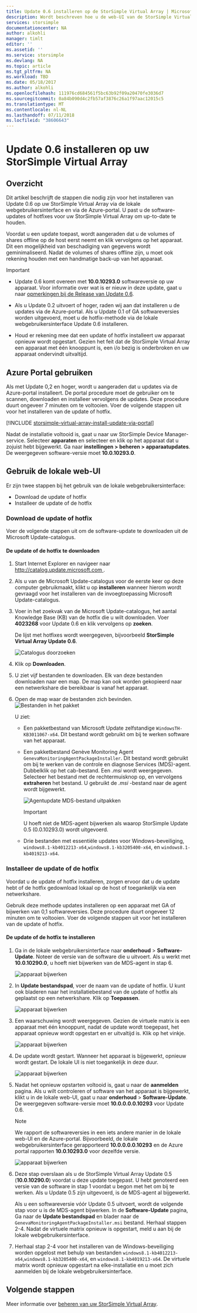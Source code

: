 ```yaml
---
title: Update 0.6 installeren op de StorSimple Virtual Array | Microsoft Docs
description: Wordt beschreven hoe u de web-UI van de StorSimple Virtual Array updates met behulp van de Azure portal en de hotfix-methode toe te passen
services: storsimple
documentationcenter: NA
author: alkohli
manager: timlt
editor: ''
ms.assetid: ''
ms.service: storsimple
ms.devlang: NA
ms.topic: article
ms.tgt_pltfrm: NA
ms.workload: TBD
ms.date: 05/18/2017
ms.author: alkohli
ms.openlocfilehash: 111976cd684561f5bc63b92f09a20470fe3036d7
ms.sourcegitcommit: 0a84b090d4c2fb57af3876c26a1f97aac12015c5
ms.translationtype: MT
ms.contentlocale: nl-NL
ms.lasthandoff: 07/11/2018
ms.locfileid: "38606643"
---
```

# <a name="install-update-06-on-your-storsimple-virtual-array"></a>Update 0.6 installeren op uw StorSimple Virtual Array

## <a name="overview"></a>Overzicht

Dit artikel beschrijft de stappen die nodig zijn voor het installeren van Update 0.6 op uw StorSimple Virtual Array via de lokale webgebruikersinterface en via de Azure-portal. U past u de software-updates of hotfixes voor uw StorSimple Virtual Array om up-to-date te houden.

Voordat u een update toepast, wordt aangeraden dat u de volumes of shares offline op de host eerst neemt en klik vervolgens op het apparaat. Dit een mogelijkheid van beschadiging van gegevens wordt geminimaliseerd. Nadat de volumes of shares offline zijn, u moet ook rekening houden met een handmatige back-up van het apparaat.

> [!IMPORTANT]
> - Update 0.6 komt overeen met **10.0.10293.0** softwareversie op uw apparaat. Voor informatie over wat is er nieuw in deze update, gaat u naar [opmerkingen bij de Release van Update 0.6](storsimple-virtual-array-update-06-release-notes.md).
>
> - Als u Update 0.2 uitvoert of hoger, raden wij aan dat installeren u de updates via de Azure-portal. Als u Update 0.1 of GA softwareversies worden uitgevoerd, moet u de hotfix-methode via de lokale webgebruikersinterface Update 0.6 installeren.
>
> - Houd er rekening mee dat een update of hotfix installeert uw apparaat opnieuw wordt opgestart. Gezien het feit dat de StorSimple Virtual Array een apparaat met één knooppunt is, een i/o bezig is onderbroken en uw apparaat ondervindt uitvaltijd.

## <a name="use-the-azure-portal"></a>Azure Portal gebruiken

Als met Update 0,2 en hoger, wordt u aangeraden dat u updates via de Azure-portal installeert. De portal procedure moet de gebruiker om te scannen, downloaden en installeer vervolgens de updates. Deze procedure duurt ongeveer 7 minuten om te voltooien. Voer de volgende stappen uit voor het installeren van de update of hotfix.

[!INCLUDE [storsimple-virtual-array-install-update-via-portal](../../includes/storsimple-virtual-array-install-update-via-portal-04.md)]

Nadat de installatie voltooid is, gaat u naar uw StorSimple Device Manager-service. Selecteer **apparaten** en selecteer en klik op het apparaat dat u zojuist hebt bijgewerkt. Ga naar **instellingen > beheren > apparaatupdates**. De weergegeven software-versie moet **10.0.10293.0**.

## <a name="use-the-local-web-ui"></a>Gebruik de lokale web-UI

Er zijn twee stappen bij het gebruik van de lokale webgebruikersinterface:

* Download de update of hotfix
* Installeer de update of de hotfix

### <a name="download-the-update-or-the-hotfix"></a>Download de update of hotfix

Voer de volgende stappen uit om de software-update te downloaden uit de Microsoft Update-catalogus.

#### <a name="to-download-the-update-or-the-hotfix"></a>De update of de hotfix te downloaden

1. Start Internet Explorer en navigeer naar [ http://catalog.update.microsoft.com ](http://catalog.update.microsoft.com).

2. Als u van de Microsoft Update-catalogus voor de eerste keer op deze computer gebruikmaakt, klikt u op **installeren** wanneer hierom wordt gevraagd voor het installeren van de invoegtoepassing Microsoft Update-catalogus.

3. Voer in het zoekvak van de Microsoft Update-catalogus, het aantal Knowledge Base (KB) van de hotfix die u wilt downloaden. Voer **4023268** voor Update 0.6 en klik vervolgens op **zoeken**.
   
    De lijst met hotfixes wordt weergegeven, bijvoorbeeld **StorSimple Virtual Array Update 0.6**.
   
    ![Catalogus doorzoeken](./media/storsimple-virtual-array-install-update-06/download1.png)

4. Klik op **Downloaden**.

5. U ziet vijf bestanden te downloaden. Elk van deze bestanden downloaden naar een map. De map kan ook worden gekopieerd naar een netwerkshare die bereikbaar is vanaf het apparaat.

6. Open de map waar de bestanden zich bevinden.
    ![Bestanden in het pakket](./media/storsimple-virtual-array-install-update-06/update06folder.png)

    U ziet:
    -  Een pakketbestand van Microsoft Update zelfstandige `WindowsTH-KB3011067-x64`. Dit bestand wordt gebruikt om bij te werken software van het apparaat.
    - Een pakketbestand Genève Monitoring Agent `GenevaMonitoringAgentPackageInstaller`. Dit bestand wordt gebruikt om bij te werken van de controle en diagnose Services (MDS)-agent. Dubbelklik op het cab-bestand. Een _.msi_ wordt weergegeven. Selecteer het bestand met de rechtermuisknop op, en vervolgens **extraheren** het bestand. U gebruikt de _.msi_ -bestand naar de agent wordt bijgewerkt.

        ![Agentupdate MDS-bestand uitpakken](./media/storsimple-virtual-array-install-update-06/extract-geneva-monitoring-agent-installer.png)

        > [!IMPORTANT]
        > U hoeft niet de MDS-agent bijwerken als waarop StorSimple Update 0.5 (0.0.10293.0) wordt uitgevoerd.

    - Drie bestanden met essentiële updates voor Windows-beveiliging, `windows8.1-kb4012213-x64`,`windows8.1-kb3205400-x64`, en `windows8.1-kb4019213-x64`.


### <a name="install-the-update-or-the-hotfix"></a>Installeer de update of de hotfix

Voordat u de update of hotfix installeren, zorgen ervoor dat u de update hebt of de hotfix gedownload lokaal op de host of toegankelijk via een netwerkshare.

Gebruik deze methode updates installeren op een apparaat met GA of bijwerken van 0,1 softwareversies. Deze procedure duurt ongeveer 12 minuten om te voltooien. Voer de volgende stappen uit voor het installeren van de update of hotfix.

#### <a name="to-install-the-update-or-the-hotfix"></a>De update of de hotfix te installeren

1. Ga in de lokale webgebruikersinterface naar **onderhoud** > **Software-Update**. Noteer de versie van de software die u uitvoert. Als u werkt met **10.0.10290.0**, u hoeft niet bijwerken van de MDS-agent in stap 6.
   
    ![apparaat bijwerken](./media/storsimple-virtual-array-install-update-05/update1m.png)

2. In **Update bestandspad**, voer de naam van de update of hotfix. U kunt ook bladeren naar het installatiebestand van de update of hotfix als geplaatst op een netwerkshare. Klik op **Toepassen**.
   
    ![apparaat bijwerken](./media/storsimple-virtual-array-install-update-05/update2m.png)

3. Een waarschuwing wordt weergegeven. Gezien de virtuele matrix is een apparaat met één knooppunt, nadat de update wordt toegepast, het apparaat opnieuw wordt opgestart en er uitvaltijd is. Klik op het vinkje.
   
   ![apparaat bijwerken](./media/storsimple-virtual-array-install-update-05/update3m.png)

4. De update wordt gestart. Wanneer het apparaat is bijgewerkt, opnieuw wordt gestart. De lokale UI is niet toegankelijk in deze duur.
   
    ![apparaat bijwerken](./media/storsimple-virtual-array-install-update-05/update5m.png)

5. Nadat het opnieuw opstarten voltooid is, gaat u naar de **aanmelden** pagina. Als u wilt controleren of software van het apparaat is bijgewerkt, klikt u in de lokale web-UI, gaat u naar **onderhoud** > **Software-Update**. De weergegeven software-versie moet **10.0.0.0.0.10293** voor Update 0.6.
   
   > [!NOTE]
   > We rapport de softwareversies in een iets andere manier in de lokale web-UI en de Azure-portal. Bijvoorbeeld, de lokale webgebruikersinterface gerapporteerd **10.0.0.0.0.10293** en de Azure portal rapporten **10.0.10293.0** voor dezelfde versie.
   
    ![apparaat bijwerken](./media/storsimple-virtual-array-install-update-06/update6m.png)

6. Deze stap overslaan als u de StorSimple Virtual Array Update 0.5 (**10.0.10290.0**) voordat u deze update toegepast. U hebt genoteerd een versie van de software in stap 1 voordat u begon met het om bij te werken. Als u Update 0.5 zijn uitgevoerd, is de MDS-agent al bijgewerkt.

    Als u een softwareversie vóór Update 0.5 uitvoert, wordt de volgende stap voor u is de MDS-agent bijwerken. In de **Software-Update** pagina, Ga naar de **Update bestandspad** en blader naar de `GenevaMonitoringAgentPackageInstaller.msi` bestand. Herhaal stappen 2-4. Nadat de virtuele matrix opnieuw is opgestart, meld u aan bij de lokale webgebruikersinterface.

7. Herhaal stap 2-4 voor het installeren van de Windows-beveiliging worden opgelost met behulp van bestanden `windows8.1-kb4012213-x64`,`windows8.1-kb3205400-x64`, en `windows8.1-kb4019213-x64`. De virtuele matrix wordt opnieuw opgestart na elke-installatie en u moet zich aanmelden bij de lokale webgebruikersinterface.

## <a name="next-steps"></a>Volgende stappen

Meer informatie over [beheren van uw StorSimple Virtual Array](storsimple-ova-web-ui-admin.md).

